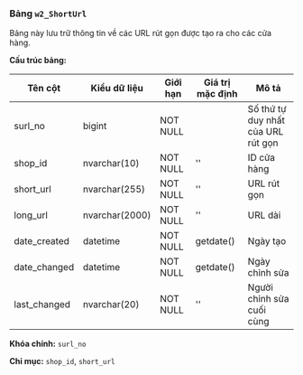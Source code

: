### Bảng `w2_ShortUrl`

Bảng này lưu trữ thông tin về các URL rút gọn được tạo ra cho các cửa hàng.

**Cấu trúc bảng:**

| Tên cột        | Kiểu dữ liệu | Giới hạn     | Giá trị mặc định | Mô tả                                |
|----------------|--------------|--------------|------------------|--------------------------------------|
| surl_no        | bigint       | NOT NULL     |                  | Số thứ tự duy nhất của URL rút gọn  |
| shop_id        | nvarchar(10) | NOT NULL     | ''               | ID cửa hàng                          |
| short_url      | nvarchar(255)| NOT NULL     | ''               | URL rút gọn                          |
| long_url       | nvarchar(2000)| NOT NULL    | ''               | URL dài                             |
| date_created   | datetime     | NOT NULL     | getdate()        | Ngày tạo                             |
| date_changed   | datetime     | NOT NULL     | getdate()        | Ngày chỉnh sửa                       |
| last_changed   | nvarchar(20) | NOT NULL     | ''               | Người chỉnh sửa cuối cùng           |

**Khóa chính:** `surl_no`

**Chỉ mục:** `shop_id`, `short_url`
